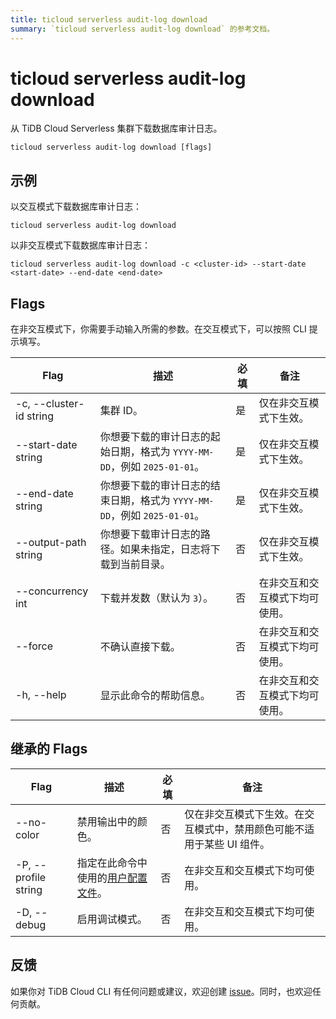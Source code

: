 ```yaml
---
title: ticloud serverless audit-log download
summary: `ticloud serverless audit-log download` 的参考文档。
---
```


# ticloud serverless audit-log download

从 TiDB Cloud Serverless 集群下载数据库审计日志。

```shell
ticloud serverless audit-log download [flags]
```

## 示例

以交互模式下载数据库审计日志：

```shell
ticloud serverless audit-log download
```

以非交互模式下载数据库审计日志：

```shell
ticloud serverless audit-log download -c <cluster-id> --start-date <start-date> --end-date <end-date>
```

## Flags

在非交互模式下，你需要手动输入所需的参数。在交互模式下，可以按照 CLI 提示填写。

| Flag                    | 描述                                                                                                              | 必填     | 备注                                                 |
|-------------------------|------------------------------------------------------------------------------------------------------------------|----------|------------------------------------------------------|
| -c, --cluster-id string | 集群 ID。                                                                                                         | 是       | 仅在非交互模式下生效。                                |
| --start-date string     | 你想要下载的审计日志的起始日期，格式为 `YYYY-MM-DD`，例如 `2025-01-01`。                                              | 是       | 仅在非交互模式下生效。                                |
| --end-date string       | 你想要下载的审计日志的结束日期，格式为 `YYYY-MM-DD`，例如 `2025-01-01`。                                              | 是       | 仅在非交互模式下生效。                                |
| --output-path string    | 你想要下载审计日志的路径。如果未指定，日志将下载到当前目录。                                                          | 否       | 仅在非交互模式下生效。                                |
| --concurrency int       | 下载并发数（默认为 `3`）。                                                                                         | 否       | 在非交互和交互模式下均可使用。                          |
| --force                 | 不确认直接下载。                                                                                                   | 否       | 在非交互和交互模式下均可使用。                          |
| -h, --help              | 显示此命令的帮助信息。                                                                                             | 否       | 在非交互和交互模式下均可使用。                          |

## 继承的 Flags

| Flag                 | 描述                                                                                          | 必填     | 备注                                                                                                             |
|----------------------|------------------------------------------------------------------------------------------------|----------|------------------------------------------------------------------------------------------------------------------|
| --no-color           | 禁用输出中的颜色。                                                                               | 否       | 仅在非交互模式下生效。在交互模式中，禁用颜色可能不适用于某些 UI 组件。                                              |
| -P, --profile string | 指定在此命令中使用的[用户配置文件](/tidb-cloud/cli-reference.md#user-profile)。                | 否       | 在非交互和交互模式下均可使用。                                                                                     |
| -D, --debug          | 启用调试模式。                                                                                   | 否       | 在非交互和交互模式下均可使用。                                                                                     |

## 反馈

如果你对 TiDB Cloud CLI 有任何问题或建议，欢迎创建 [issue](https://github.com/tidbcloud/tidbcloud-cli/issues/new/choose)。同时，也欢迎任何贡献。